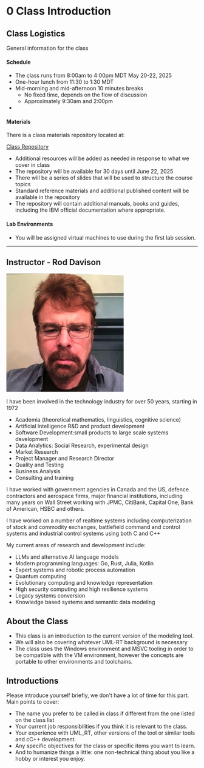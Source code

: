 # 0 Class Introduction

## Class Logistics

General information for the class

#### Schedule

- The class runs from 8:00am to 4:00pm MDT May 20-22, 2025
- One-hour lunch from 11:30 to 1:30 MDT
- Mid-morning and mid-afternoon 10 minutes breaks
    - No fixed time, depends on the flow of discussion
    - Approximately 9:30am and 2:00pm
- 
#### Materials

There is a class materials repository located at:

[Class Repository](https://github.com/ExgnosisClasses/US2510-Rarte-May20)

- Additional resources will be added as needed in response to what we cover in class
- The repository will be available for 30 days until June 22, 2025
- There will be a series of slides that will be used to structure the course topics
- Standard reference materials and additional published content will be available in the repository
- The repository will contain additional manuals, books and guides, including the IBM official documentation where appropriate.

#### Lab Environments

- You will be assigned virtual machines to use during the first lab session.


---


## Instructor - Rod Davison

<img src="images/RodDavison.png" width="309"   alt=""/>

I have been involved in the technology industry for over 50 years, starting in 1972

- Academia (theoretical mathematics, linguistics, cognitive science)
- Artificial Intelligence R&D and product development
- Software Development:small products to large scale systems development
- Data Analytics: Social Research, experimental design
- Market Research
- Project Manager and Research Director
- Quality and Testing
- Business Analysis
- Consulting and training

I have worked with government agencies in Canada and the US, defence contractors and aerospace firms, major financial institutions, including many years on Wall Street working with JPMC, CitiBank, Capital One, Bank of American, HSBC and others.

I have worked on a number of realtime systems including computerization of stock and commodity exchanges, battlefield command and control systems and industrial control systems using both C and C++

My current areas of research and development include:

- LLMs and alternative AI language models
- Modern programming languages: Go, Rust, Julia, Kotlin
- Expert systems and robotic process automation
- Quantum computing
- Evolutionary computing and knowledge representation
- High security computing and high resilience systems
- Legacy systems conversion
- Knowledge based systems and semantic data modeling

## About the Class

- This class is an introduction to the current version of the modeling tool.
- We will also be covering whatever UML-RT background is necessary
- The class uses the Windows environment and MSVC tooling in order to be compatible with the VM environment, however the concepts are portable to other environments and toolchains.

## Introductions

Please introduce yourself briefly, we don't have a lot of time for this part. Main points to cover:

- The name you prefer to be called in class if different from the one listed on the class list
- Your current job responsibilities if you think it is relevant to the class.
- Your experience with UML_RT, other versions of the tool or similar tools and cC++ development.
- Any specific objectives for the class or specific items you want to learn.
- And to humanize things a little: one non-technical thing about you like a hobby or interest you enjoy.


